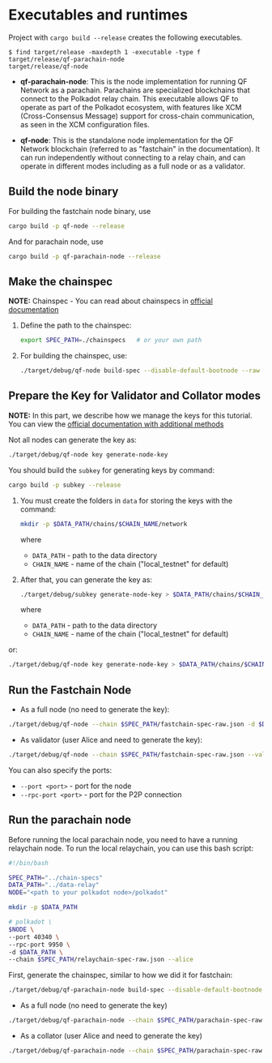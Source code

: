 # Executables and runtimes

Project with `cargo build --release` creates the following executables.

```console
$ find target/release -maxdepth 1 -executable -type f
target/release/qf-parachain-node
target/release/qf-node
```

- **qf-parachain-node**: This is the node implementation for running QF Network as a parachain.
 Parachains are specialized blockchains that connect to the Polkadot relay chain.
  This executable allows QF to operate as part of the Polkadot ecosystem, with features
   like XCM (Cross-Consensus Message) support for cross-chain communication, as seen in the XCM configuration files.

- **qf-node**: This is the standalone node implementation for the QF Network blockchain
 (referred to as "fastchain" in the documentation). It can run independently without connecting
  to a relay chain, and can operate in different modes including as a full node or as a validator.

## Build the node binary
For building the fastchain node binary, use
```bash
cargo build -p qf-node --release
```

And for parachain node, use

```bash
cargo build -p qf-parachain-node --release
```

## Make the chainspec
**NOTE:** Chainspec - You can read about chainspecs in [official documentation](https://docs.polkadot.com/develop/parachains/deployment/generate-chain-specs)

1. Define the path to the chainspec:

    ```bash
    export SPEC_PATH=./chainspecs   # or your own path
    ```

2. For building the chainspec, use:

    ```bash
    ./target/debug/qf-node build-spec --disable-default-bootnode --raw > $SPEC_PATH/fastchain-spec-raw.json
    ```

## Prepare the Key for Validator and Collator modes

**NOTE:** In this part, we describe how we manage the keys for this tutorial.
You can view the [official documentation with additional methods](https://docs.polkadot.com/infrastructure/running-a-validator/onboarding-and-offboarding/key-management/#generate-session-keys)

Not all nodes can generate the key as:
```bash
./target/debug/qf-node key generate-node-key
```
You should build the `subkey` for generating keys by command:
```bash
cargo build -p subkey --release
```

1. You must create the folders in `data` for storing the keys with the command:

    ```bash
    mkdir -p $DATA_PATH/chains/$CHAIN_NAME/network
    ```
    where
    - `DATA_PATH` - path to the data directory
    - `CHAIN_NAME` - name of the chain ("local_testnet" for default)

2. After that, you can generate the key as:

    ```bash
    ./target/debug/subkey generate-node-key > $DATA_PATH/chains/$CHAIN_NAME/network/secret_ed25519
    ```
    where
    - `DATA_PATH` - path to the data directory
    - `CHAIN_NAME` - name of the chain ("local_testnet" for default)

or:

```bash
./target/debug/qf-node key generate-node-key > $DATA_PATH/chains/$CHAIN_NAME/network/secret_ed25519
```

## Run the Fastchain Node
- As a full node (no need to generate the key):
```bash
./target/debug/qf-node --chain $SPEC_PATH/fastchain-spec-raw.json -d $DATA_PATH
```
- As validator (user Alice and need to generate the key):
```bash
./target/debug/qf-node --chain $SPEC_PATH/fastchain-spec-raw.json --validator --alice -d $DATA_PATH
```


You can also specify the ports:
- `--port <port>` - port for the node
- `--rpc-port <port>` - port for the P2P connection

## Run the parachain node
Before running the local parachain node, you need to have a running relaychain node.
To run the local relaychain, you can use this bash script:
```bash
#!/bin/bash

SPEC_PATH="../chain-specs"
DATA_PATH="../data-relay"
NODE="<path to your polkadot node>/polkadot"

mkdir -p $DATA_PATH

# polkadot \
$NODE \
--port 40340 \
--rpc-port 9950 \
-d $DATA_PATH \
--chain $SPEC_PATH/relaychain-spec-raw.json --alice
```

First, generate the chainspec, similar to how we did it for fastchain:
```bash
./target/debug/qf-parachain-node build-spec --disable-default-bootnode --raw > $SPEC_PATH/parachain-spec-raw.json
```

- As a full node (no need to generate the key)
```bash
./target/debug/qf-parachain-node --chain $SPEC_PATH/parachain-spec-raw.json -d $DATA_PATH -- --chain $SPEC_PATH/relaychain-spec-raw.json
```
- As a collator (user Alice and need to generate the key)
```bash
./target/debug/qf-parachain-node --chain $SPEC_PATH/parachain-spec-raw.json --collator --alice -d $DATA_PATH -- --chain $SPEC_PATH/relaychain-spec-raw.json
```
